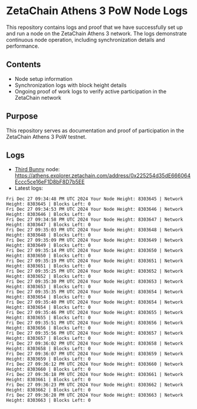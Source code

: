 # ZetaChain Athens 3 PoW Node Logs
This repository contains logs and proof that we have successfully set up and run a node on the ZetaChain Athens 3 network. The logs demonstrate continuous node operation, including synchronization details and performance.

## Contents
- Node setup information
- Synchronization logs with block height details
- Ongoing proof of work logs to verify active participation in the ZetaChain network

## Purpose
This repository serves as documentation and proof of participation in the ZetaChain Athens 3 PoW testnet.

## Logs

- [Third Bunny](https://thirdbunny.xyz/) node: https://athens.explorer.zetachain.com/address/0x225254d35dE666064Eccc5ce16eF1D8bF8D7b5EE
- Latest logs:
```
Fri Dec 27 09:34:48 PM UTC 2024 Your Node Height: 8303645 | Network Height: 8303645 | Blocks Left: 0
Fri Dec 27 09:34:53 PM UTC 2024 Your Node Height: 8303646 | Network Height: 8303646 | Blocks Left: 0
Fri Dec 27 09:34:58 PM UTC 2024 Your Node Height: 8303647 | Network Height: 8303647 | Blocks Left: 0
Fri Dec 27 09:35:03 PM UTC 2024 Your Node Height: 8303648 | Network Height: 8303648 | Blocks Left: 0
Fri Dec 27 09:35:09 PM UTC 2024 Your Node Height: 8303649 | Network Height: 8303649 | Blocks Left: 0
Fri Dec 27 09:35:14 PM UTC 2024 Your Node Height: 8303650 | Network Height: 8303650 | Blocks Left: 0
Fri Dec 27 09:35:19 PM UTC 2024 Your Node Height: 8303651 | Network Height: 8303651 | Blocks Left: 0
Fri Dec 27 09:35:25 PM UTC 2024 Your Node Height: 8303652 | Network Height: 8303652 | Blocks Left: 0
Fri Dec 27 09:35:30 PM UTC 2024 Your Node Height: 8303653 | Network Height: 8303653 | Blocks Left: 0
Fri Dec 27 09:35:35 PM UTC 2024 Your Node Height: 8303654 | Network Height: 8303654 | Blocks Left: 0
Fri Dec 27 09:35:40 PM UTC 2024 Your Node Height: 8303654 | Network Height: 8303654 | Blocks Left: 0
Fri Dec 27 09:35:46 PM UTC 2024 Your Node Height: 8303655 | Network Height: 8303655 | Blocks Left: 0
Fri Dec 27 09:35:51 PM UTC 2024 Your Node Height: 8303656 | Network Height: 8303656 | Blocks Left: 0
Fri Dec 27 09:35:56 PM UTC 2024 Your Node Height: 8303657 | Network Height: 8303657 | Blocks Left: 0
Fri Dec 27 09:36:02 PM UTC 2024 Your Node Height: 8303658 | Network Height: 8303658 | Blocks Left: 0
Fri Dec 27 09:36:07 PM UTC 2024 Your Node Height: 8303659 | Network Height: 8303659 | Blocks Left: 0
Fri Dec 27 09:36:12 PM UTC 2024 Your Node Height: 8303660 | Network Height: 8303660 | Blocks Left: 0
Fri Dec 27 09:36:18 PM UTC 2024 Your Node Height: 8303661 | Network Height: 8303661 | Blocks Left: 0
Fri Dec 27 09:36:23 PM UTC 2024 Your Node Height: 8303662 | Network Height: 8303662 | Blocks Left: 0
Fri Dec 27 09:36:28 PM UTC 2024 Your Node Height: 8303663 | Network Height: 8303663 | Blocks Left: 0
```
